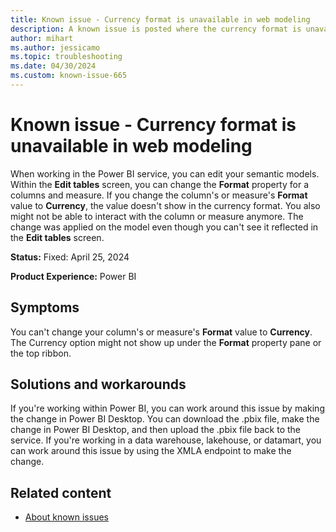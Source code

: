 ```yaml
---
title: Known issue - Currency format is unavailable in web modeling
description: A known issue is posted where the currency format is unavailable in web modeling.
author: mihart
ms.author: jessicamo
ms.topic: troubleshooting  
ms.date: 04/30/2024
ms.custom: known-issue-665
---
```


# Known issue - Currency format is unavailable in web modeling

When working in the Power BI service, you can edit your semantic models. Within the **Edit tables** screen, you can change the **Format** property for a columns and measure. If you change the column's or measure's **Format** value to **Currency**, the value doesn't show in the currency format. You also might not be able to interact with the column or measure anymore. The change was applied on the model even though you can't see it reflected in the **Edit tables** screen.

**Status:** Fixed: April 25, 2024

**Product Experience:** Power BI

## Symptoms

You can't change your column's or measure's **Format** value to **Currency**. The Currency option might not show up under the **Format** property pane or the top ribbon.

## Solutions and workarounds

If you're working within Power BI, you can work around this issue by making the change in Power BI Desktop. You can download the .pbix file, make the change in Power BI Desktop, and then upload the .pbix file back to the service. If you're working in a data warehouse, lakehouse, or datamart, you can work around this issue by using the XMLA endpoint to make the change.

## Related content

- [About known issues](https://support.fabric.microsoft.com/known-issues)
